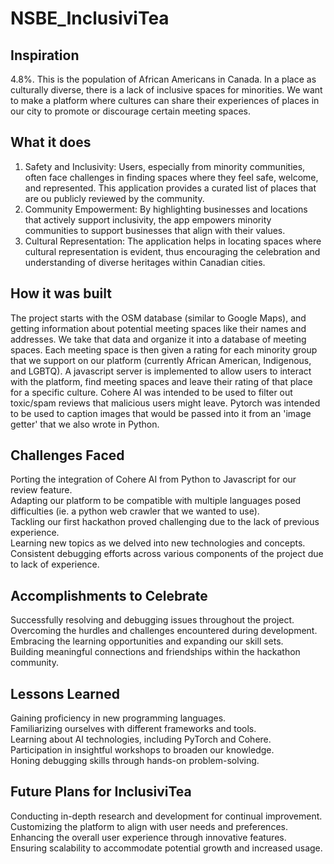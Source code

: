 # NSBE_InclusiviTea

## Inspiration
4.8%. This is the population of African Americans in Canada. In a place as culturally diverse, there is a lack of inclusive spaces for minorities. We want to make a platform where cultures can share their experiences of places in our city to promote or discourage certain meeting spaces.

## What it does
1. Safety and Inclusivity: Users, especially from minority communities, often face challenges in finding spaces where they feel safe, welcome, and represented. This application provides a curated list of places that are ou publicly reviewed by the community.
2. Community Empowerment: By highlighting businesses and locations that actively support inclusivity, the app empowers minority communities to support businesses that align with their values.
3. Cultural Representation: The application helps in locating spaces where cultural representation is evident, thus encouraging the celebration and understanding of diverse heritages within Canadian cities.

## How it was built
The project starts with the OSM database (similar to Google Maps), and getting information about potential meeting spaces like their names and addresses. We take that data and organize it into a database of meeting spaces. Each meeting space is then given a rating for each minority group that we support on our platform (currently African American, Indigenous, and LGBTQ). A javascript server is implemented to allow users to interact with the platform, find meeting spaces and leave their rating of that place for a specific culture. Cohere AI was intended to be used to filter out toxic/spam reviews that malicious users might leave. Pytorch was intended to be used to caption images that would be passed into it from an 'image getter' that we also wrote in Python.

## Challenges Faced
Porting the integration of Cohere AI from Python to Javascript for our review feature.  
Adapting our platform to be compatible with multiple languages posed difficulties (ie. a python web crawler that we wanted to use).  
Tackling our first hackathon proved challenging due to the lack of previous experience.  
Learning new topics as we delved into new technologies and concepts.  
Consistent debugging efforts across various components of the project due to lack of experience.  

## Accomplishments to Celebrate
Successfully resolving and debugging issues throughout the project.  
Overcoming the hurdles and challenges encountered during development.  
Embracing the learning opportunities and expanding our skill sets.  
Building meaningful connections and friendships within the hackathon community.  

## Lessons Learned
Gaining proficiency in new programming languages.  
Familiarizing ourselves with different frameworks and tools.  
Learning about AI technologies, including PyTorch and Cohere.  
Participation in insightful workshops to broaden our knowledge.  
Honing debugging skills through hands-on problem-solving.  

## Future Plans for InclusiviTea
Conducting in-depth research and development for continual improvement.  
Customizing the platform to align with user needs and preferences.  
Enhancing the overall user experience through innovative features.  
Ensuring scalability to accommodate potential growth and increased usage.  
